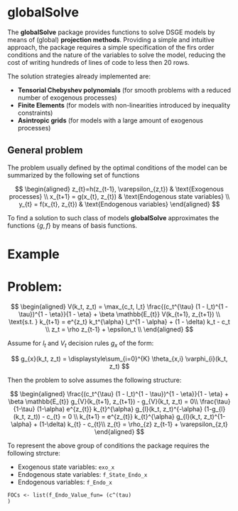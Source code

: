 # globalSolve

The **globalSolve** package provides functions to solve DSGE models by means of (global) __projection methods__. Providing a simple and intuitive approach, the package requires a simple specification of the firs order conditions and the nature of the variables to solve the model, reducing the cost of writing hundreds of lines of code to less then 20 rows.

The solution strategies already implemented are:
  - **Tensorial Chebyshev polynomials** (for smooth problems with a reduced number of exogenous processes)
  - **Finite Elements** (for models with non-linearities introduced by inequality constraints)
  - **Asintropic grids** (for models with a large amount of exogenous processes)

## General problem

The problem usually defined by the optimal conditions of the model can be summarized by the following set of functions

$$
\begin{aligned}
z_{t}=h(z_{t-1}, \varepsilon_{z,t}) & \text{Exogenous processes} \\
x_{t+1} = g(x_{t}, z_{t}) & \text{Endogenous state variables} \\
y_{t} = f(x_{t}, z_{t}) & \text{Endogenous variables} 
\end{aligned}
$$

To find a solution to such class of models **globalSolve** approximates the functions $\{g,f\}$ by means of basis functions.


# Example

# Problem:

$$
\begin{aligned}
V(k_t, z_t) = \max_{c_t, l_t} \frac{(c_t^{\tau} (1 - l_t)^{1 - \tau})^{1 - \eta}}{1 - \eta} + \beta \mathbb{E_{t}} V(k_{t+1}, z_{t+1}) \\
\text{s.t. } k_{t+1} = e^{z_t} k_t^{\alpha} l_t^{1 - \alpha} + (1 - \delta) k_t - c_t \\
z_t = \rho z_{t-1} + \epsilon_t \\
\end{aligned}
$$

Assume for $l_{t}$ and $V_{t}$ decision rules $g_{x}$ of the form:

$$
g_{x}(k_t, z_t) = \displaystyle\sum_{i=0}^{K} \theta_{x,i} \varphi_{i}(k_t, z_t)
$$

Then the problem to solve assumes the following structure:

$$
\begin{aligned}
\frac{(c_t^{\tau} (1 - l_t)^{1 - \tau})^{1 - \eta}}{1 - \eta} + \beta \mathbb{E_{t}} g_{V}(k_{t+1}, z_{t+1}) - g_{V}(k_t, z_t) = 0\\
\frac{\tau}{1-\tau} (1-\alpha) e^{z_{t}} k_{t}^{\alpha} g_{l}(k_t, z_t)^{-\alpha} (1-g_{l}(k_t, z_t)) - c_{t} = 0 \\
k_{t+1} = e^{z_{t}} k_{t}^{\alpha} g_{l}(k_t, z_t)^{1-\alpha} + (1-\delta) k_{t} - c_{t}\\
z_{t} = \rho_{z} z_{t-1} + \varepsilon_{z,t}
\end{aligned}
$$

To represent the above group of conditions the package requires the following strcture:
  - Exogenous state variables: ```exo_x```
  - Endogenous state variables: ```f_State_Endo_x```
  - Endogenous variables: ```f_Endo_x```

```{r}
FOCs <- list(f_Endo_Value_fun= (c^(tau)
)
```


